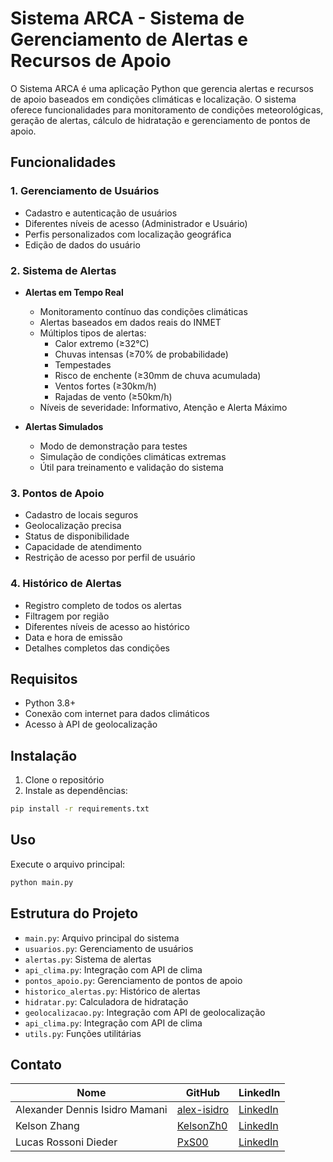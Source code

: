 # Sistema ARCA - Sistema de Gerenciamento de Alertas e Recursos de Apoio

O Sistema ARCA é uma aplicação Python que gerencia alertas e recursos de apoio baseados em condições climáticas e localização. O sistema oferece funcionalidades para monitoramento de condições meteorológicas, geração de alertas, cálculo de hidratação e gerenciamento de pontos de apoio.

## Funcionalidades

### 1. Gerenciamento de Usuários

- Cadastro e autenticação de usuários
- Diferentes níveis de acesso (Administrador e Usuário)
- Perfis personalizados com localização geográfica
- Edição de dados do usuário

### 2. Sistema de Alertas

- **Alertas em Tempo Real**

  - Monitoramento contínuo das condições climáticas
  - Alertas baseados em dados reais do INMET
  - Múltiplos tipos de alertas:
    - Calor extremo (≥32°C)
    - Chuvas intensas (≥70% de probabilidade)
    - Tempestades
    - Risco de enchente (≥30mm de chuva acumulada)
    - Ventos fortes (≥30km/h)
    - Rajadas de vento (≥50km/h)
  - Níveis de severidade: Informativo, Atenção e Alerta Máximo

- **Alertas Simulados**
  - Modo de demonstração para testes
  - Simulação de condições climáticas extremas
  - Útil para treinamento e validação do sistema

### 3. Pontos de Apoio

- Cadastro de locais seguros
- Geolocalização precisa
- Status de disponibilidade
- Capacidade de atendimento
- Restrição de acesso por perfil de usuário

### 4. Histórico de Alertas

- Registro completo de todos os alertas
- Filtragem por região
- Diferentes níveis de acesso ao histórico
- Data e hora de emissão
- Detalhes completos das condições

## Requisitos

- Python 3.8+
- Conexão com internet para dados climáticos
- Acesso à API de geolocalização

## Instalação

1. Clone o repositório
2. Instale as dependências:

```bash
pip install -r requirements.txt
```

## Uso

Execute o arquivo principal:

```bash
python main.py
```

## Estrutura do Projeto

- `main.py`: Arquivo principal do sistema
- `usuarios.py`: Gerenciamento de usuários
- `alertas.py`: Sistema de alertas
- `api_clima.py`: Integração com API de clima
- `pontos_apoio.py`: Gerenciamento de pontos de apoio
- `historico_alertas.py`: Histórico de alertas
- `hidratar.py`: Calculadora de hidratação
- `geolocalizacao.py`: Integração com API de geolocalização
- `api_clima.py`: Integração com API de clima
- `utils.py`: Funções utilitárias

## Contato

| Nome                           | GitHub                                        | LinkedIn                                                                |
| ------------------------------ | --------------------------------------------- | ----------------------------------------------------------------------- |
| Alexander Dennis Isidro Mamani | [alex-isidro](https://github.com/alex-isidro) | [LinkedIn](https://www.linkedin.com/in/alexander-dennis-a3b48824b/)     |
| Kelson Zhang                   | [KelsonZh0](https://github.com/KelsonZh0)     | [LinkedIn](https://www.linkedin.com/in/kelson-zhang-211456323/)         |
| Lucas Rossoni Dieder           | [PxS00](https://github.com/PxS00)             | [LinkedIn](https://www.linkedin.com/in/lucas-rossoni-dieder-32242a353/) |
